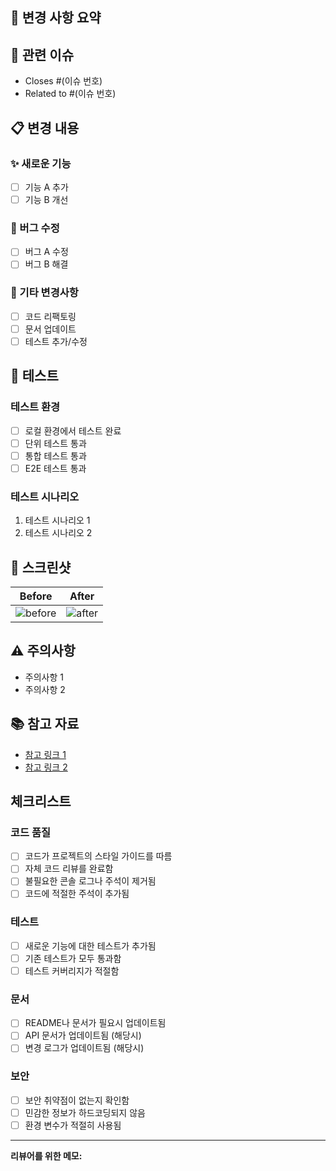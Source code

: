 ## 📝 변경 사항 요약

<!-- 이번 PR에서 변경된 내용을 간단히 요약해 주세요 -->

## 🔗 관련 이슈

<!-- 관련된 이슈가 있다면 연결해 주세요 -->

- Closes #(이슈 번호)
- Related to #(이슈 번호)

## 📋 변경 내용

### ✨ 새로운 기능

- [ ] 기능 A 추가
- [ ] 기능 B 개선

### 🐛 버그 수정

- [ ] 버그 A 수정
- [ ] 버그 B 해결

### 🔧 기타 변경사항

- [ ] 코드 리팩토링
- [ ] 문서 업데이트
- [ ] 테스트 추가/수정

## 🧪 테스트

### 테스트 환경

- [ ] 로컬 환경에서 테스트 완료
- [ ] 단위 테스트 통과
- [ ] 통합 테스트 통과
- [ ] E2E 테스트 통과

### 테스트 시나리오

<!-- 어떤 시나리오를 테스트했는지 설명해 주세요 -->

1. 테스트 시나리오 1
2. 테스트 시나리오 2

## 📸 스크린샷

<!-- UI 변경사항이 있다면 스크린샷을 첨부해 주세요 -->

| Before         | After         |
| -------------- | ------------- |
| ![before](url) | ![after](url) |

## ⚠️ 주의사항

<!-- 리뷰어가 특별히 주의깊게 봐야 할 부분이나 알아야 할 내용 -->

- 주의사항 1
- 주의사항 2

## 📚 참고 자료

<!-- 참고한 문서, 링크, 또는 논의 내용 -->

- [참고 링크 1](url)
- [참고 링크 2](url)

## 체크리스트

### 코드 품질

- [ ] 코드가 프로젝트의 스타일 가이드를 따름
- [ ] 자체 코드 리뷰를 완료함
- [ ] 불필요한 콘솔 로그나 주석이 제거됨
- [ ] 코드에 적절한 주석이 추가됨

### 테스트

- [ ] 새로운 기능에 대한 테스트가 추가됨
- [ ] 기존 테스트가 모두 통과함
- [ ] 테스트 커버리지가 적절함

### 문서

- [ ] README나 문서가 필요시 업데이트됨
- [ ] API 문서가 업데이트됨 (해당시)
- [ ] 변경 로그가 업데이트됨 (해당시)

### 보안

- [ ] 보안 취약점이 없는지 확인함
- [ ] 민감한 정보가 하드코딩되지 않음
- [ ] 환경 변수가 적절히 사용됨

---

**리뷰어를 위한 메모:**

<!-- 리뷰어에게 전달하고 싶은 특별한 메시지가 있다면 작성해 주세요 -->

